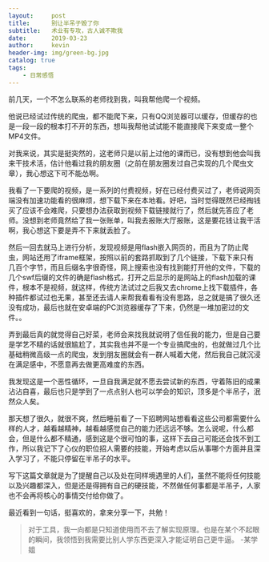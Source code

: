 ```yaml
---
layout:     post
title:      别让半吊子毁了你
subtitle:   术业有专攻，古人诚不欺我
date:       2019-03-23
author:     kevin
header-img: img/green-bg.jpg
catalog: true
tags:
    - 日常感悟
---
```

前几天，一个不怎么联系的老师找到我，叫我帮他爬一个视频。

他说已经试过传统的爬虫，都不能爬下来，只有QQ浏览器可以缓存，但缓存的也是一段一段的根本打不开的东西，想叫我帮他试试能不能直接爬下来变成一整个MP4文件。

对我来说，其实是挺突然的，这老师只是以前上过他的课而已，没有想到他会叫我来干技术活，估计他看过我的朋友圈（之前在朋友圈发过自己实现的几个爬虫文章），我心想这下可不能怂啊。

我看了一下要爬的视频，是一系列的付费视频，好在已经付费买过了，老师说网页端没有加速功能看的很麻烦，想下载下来在本地看。好吧，当时觉得既然已经掏钱买了应该不会难爬，只要想办法获取到视频下载链接就行了，然后就先答应了老师。没想到老师竟然给了我一张账单，叫我去报账大厅报账，这是要花钱让我干活啊，我心想这下要是弄不下来就丢脸了。

然后一回去就马上进行分析，发现视频是用flash嵌入网页的，而且为了防止爬虫，网站还用了iframe框架，按照以前的套路抓取到了几个链接，下载下来只有几百个字节，而且后缀名字很奇怪，网上搜索也没有找到能打开他的文件，下载的几个swf后缀的文件的确是flash格式，打开之后显示的是网站上的flash加载的课件，根本不是视频，就这样，传统方法试过之后我又去chrome上找下载插件，各种插件都试过也无果，甚至还去请人来帮我看看有没有思路，总之就是搞了很久还没有成功，最后也就在安卓端的PC浏览器缓存了下来，仍然是一堆加密过的文件。。

弄到最后真的就觉得自己好菜，老师会来找我就说明了信任我的能力，但是自己要是学艺不精的话就很尴尬了，其实我也并不是一个专业搞爬虫的，也就做过几个比基础稍微高级一点的爬虫，发到朋友圈就会有一群人喊着大佬，然后我自己就沉浸在满足感中，不愿意再去做更高难度的东西。

我发现这是一个恶性循环，一旦自我满足就不愿去尝试新的东西，守着陈旧的成果沾沾自喜，最后也只是学到了一点点别人也可以学会的知识，顶多是个半吊子，泯然众人矣。

那天想了很久，就很不爽，然后睡前看了一下招聘网站想看看这些公司都需要什么样的人才，越看越精神，越看越感觉自己的能力还远远不够。怎么说呢，什么都会，但是什么都不精通，感到这是个很可怕的事，这样下去自己可能还会找不到工作，所以我记下了心仪的职位招人需要的技能，开始考虑以后从事哪个方面并且深入学习了，不能只停留在半吊子的水平。

写下这篇文章就是为了提醒自己以及处在同样境遇里的人们，虽然不能将任何技能以及兴趣都深入，但是还是得拥有自己的硬技能，不然做任何事都是半吊子，人家也不会再将核心的事情交付给你做了。

最近看到一句话，挺喜欢的，拿来分享一下，共勉！
> 对于工具，我一向都是只知道使用而不去了解实现原理。也是在某个不起眼的瞬间，我领悟到我需要比别人学东西更深入才能证明自己更牛逼。  -某学姐
